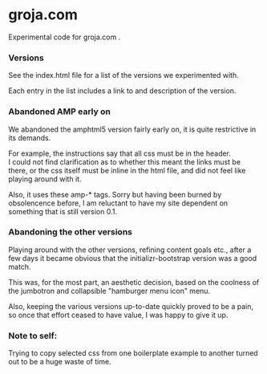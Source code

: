 # groja.com

Experimental code for groja.com .

### Versions

See the index.html file for a list of the versions we experimented with.

Each entry in the list includes a link to and description of the version.

### Abandoned AMP early on

We abandoned the amphtml5 version fairly early on, it is quite restrictive in its demands.

For example, the instructions say that all css must be in the header.  
I could not find clarification as to whether this meant the links must be there, or the css itself must be inline in the html file, and did not feel like playing around with it.

Also, it uses these amp-* tags.  Sorry but having been burned by obsolencence before, I am reluctant to have my site dependent on something that is still version 0.1.

### Abandoning the other versions

Playing around with the other versions, refining content goals etc., after a few days it became obvious that the initializr-bootstrap version was a good match.

This was, for the most part, an aesthetic decision, based on the coolness of the jumbotron and collapsible "hamburger menu icon" menu.

Also, keeping the various versions up-to-date quickly proved to be a pain, so once that effort ceased to have value, I was happy to give it up.

### Note to self:

Trying to copy selected css from one boilerplate example to another turned out to be a huge waste of time.

